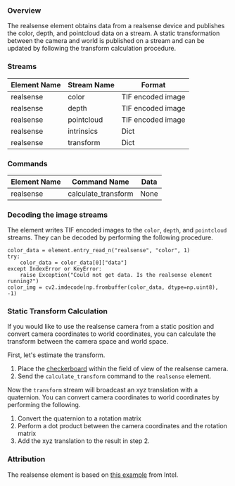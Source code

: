 ### Overview
The realsense element obtains data from a realsense device and publishes the color, depth, and pointcloud data on a stream.
A static transformation between the camera and world is published on a stream and can be updated by following the transform calculation procedure.

### Streams
| Element Name | Stream Name            | Format            |
| ------------ | ---------------------- | ----------------- |
| realsense    | color                  | TIF encoded image |
| realsense    | depth                  | TIF encoded image |
| realsense    | pointcloud             | TIF encoded image |
| realsense    | intrinsics             | Dict              |
| realsense    | transform              | Dict              |

### Commands
| Element Name | Command Name           | Data |
| ------------ | ---------------------- | ---- |
| realsense    | calculate_transform    | None |


### Decoding the image streams
The element writes TIF encoded images to the `color`, `depth`, and `pointcloud` streams.
They can be decoded by performing the following procedure.
```
color_data = element.entry_read_n("realsense", "color", 1)
try:
    color_data = color_data[0]["data"]
except IndexError or KeyError:
    raise Exception("Could not get data. Is the realsense element running?")
color_img = cv2.imdecode(np.frombuffer(color_data, dtype=np.uint8), -1)
```


### Static Transform Calculation
If you would like to use the realsense camera from a static position and convert camera coordinates to world coordinates, you can calculate the transform between the camera space and world space. 

First, let's estimate the transform.
1. Place the [checkerboard](https://raw.githubusercontent.com/elementary-robotics/element-realsense/master/data/checkerboard.png?token=AHgfVAAEjyS03qR-Gb_E2a8Q39t65juDks5b7J0ywA%3D%3D) within the field of view of the realsense camera.
2. Send the `calculate_transform` command to the `realsense` element.

Now the `transform` stream will broadcast an xyz translation with a quaternion. You can convert camera coordinates to world coordinates by performing the following.

1. Convert the quaternion to a rotation matrix
2. Perform a dot product between the camera coordinates and the rotation matrix
3. Add the xyz translation to the result in step 2.

### Attribution
The realsense element is based on [this example](https://github.com/IntelRealSense/librealsense/blob/master/wrappers/python/examples/align-depth2color.py) from Intel.
